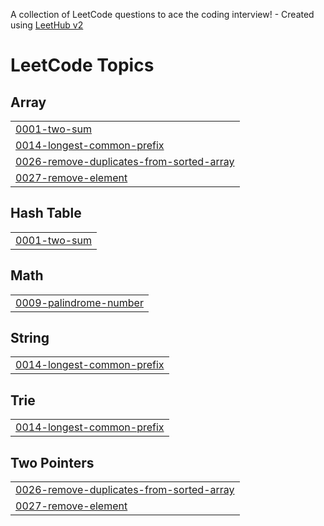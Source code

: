 A collection of LeetCode questions to ace the coding interview! - Created using [LeetHub v2](https://github.com/arunbhardwaj/LeetHub-2.0)
<!---LeetCode Topics Start-->
# LeetCode Topics
## Array
|  |
| ------- |
| [0001-two-sum](https://github.com/muhammedfazall/LeetCode/tree/master/0001-two-sum) |
| [0014-longest-common-prefix](https://github.com/muhammedfazall/LeetCode/tree/master/0014-longest-common-prefix) |
| [0026-remove-duplicates-from-sorted-array](https://github.com/muhammedfazall/LeetCode/tree/master/0026-remove-duplicates-from-sorted-array) |
| [0027-remove-element](https://github.com/muhammedfazall/LeetCode/tree/master/0027-remove-element) |
## Hash Table
|  |
| ------- |
| [0001-two-sum](https://github.com/muhammedfazall/LeetCode/tree/master/0001-two-sum) |
## Math
|  |
| ------- |
| [0009-palindrome-number](https://github.com/muhammedfazall/LeetCode/tree/master/0009-palindrome-number) |
## String
|  |
| ------- |
| [0014-longest-common-prefix](https://github.com/muhammedfazall/LeetCode/tree/master/0014-longest-common-prefix) |
## Trie
|  |
| ------- |
| [0014-longest-common-prefix](https://github.com/muhammedfazall/LeetCode/tree/master/0014-longest-common-prefix) |
## Two Pointers
|  |
| ------- |
| [0026-remove-duplicates-from-sorted-array](https://github.com/muhammedfazall/LeetCode/tree/master/0026-remove-duplicates-from-sorted-array) |
| [0027-remove-element](https://github.com/muhammedfazall/LeetCode/tree/master/0027-remove-element) |
<!---LeetCode Topics End-->
